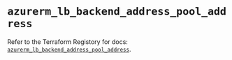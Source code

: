 # `azurerm_lb_backend_address_pool_address`

Refer to the Terraform Registory for docs: [`azurerm_lb_backend_address_pool_address`](https://registry.terraform.io/providers/hashicorp/azurerm/3.83.0/docs/resources/lb_backend_address_pool_address).
